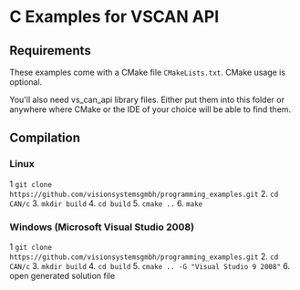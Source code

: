 C Examples for VSCAN API
========================

Requirements
------------

These examples come with a CMake file `CMakeLists.txt`. CMake usage is optional.

You'll also need vs_can_api library files. Either put them into this folder
or anywhere where CMake or the IDE of your choice will be able to find them.

Compilation
-----------

### Linux

1  `git clone https://github.com/visionsystemsgmbh/programming_examples.git`
2. `cd CAN/c`
3. `mkdir build`
4. `cd build`
5. `cmake ..`
6. `make`

### Windows (Microsoft Visual Studio 2008)

1  `git clone https://github.com/visionsystemsgmbh/programming_examples.git`
2. `cd CAN/c`
3. `mkdir build`
4. `cd build`
5. `cmake .. -G "Visual Studio 9 2008"`
6. open generated solution file
